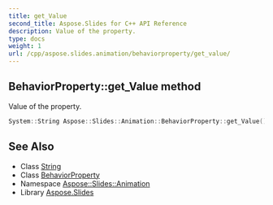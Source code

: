 ```yaml
---
title: get_Value
second_title: Aspose.Slides for C++ API Reference
description: Value of the property.
type: docs
weight: 1
url: /cpp/aspose.slides.animation/behaviorproperty/get_value/
---
```

## BehaviorProperty::get_Value method


Value of the property.

```cpp
System::String Aspose::Slides::Animation::BehaviorProperty::get_Value() override
```

## See Also

* Class [String](../../../system/string/)
* Class [BehaviorProperty](../)
* Namespace [Aspose::Slides::Animation](../../)
* Library [Aspose.Slides](../../../)
